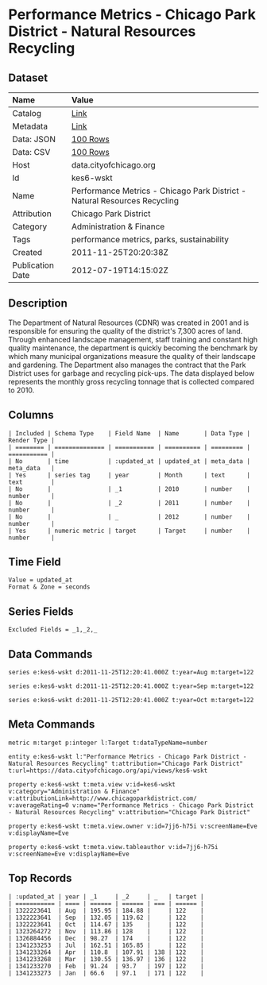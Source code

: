 # Performance Metrics - Chicago Park District - Natural Resources Recycling

## Dataset

| Name | Value |
| :--- | :---- |
| Catalog | [Link](https://catalog.data.gov/dataset/performance-metrics-chicago-park-district-natural-resources-recycling-8b8d5) |
| Metadata | [Link](https://data.cityofchicago.org/api/views/kes6-wskt) |
| Data: JSON | [100 Rows](https://data.cityofchicago.org/api/views/kes6-wskt/rows.json?max_rows=100) |
| Data: CSV | [100 Rows](https://data.cityofchicago.org/api/views/kes6-wskt/rows.csv?max_rows=100) |
| Host | data.cityofchicago.org |
| Id | kes6-wskt |
| Name | Performance Metrics - Chicago Park District - Natural Resources Recycling |
| Attribution | Chicago Park District |
| Category | Administration & Finance |
| Tags | performance metrics, parks, sustainability |
| Created | 2011-11-25T20:20:38Z |
| Publication Date | 2012-07-19T14:15:02Z |

## Description

The Department of Natural Resources (CDNR) was created in 2001 and is responsible for ensuring the quality of the district's 7,300 acres of land. Through enhanced landscape management, staff training and constant high quality maintenance, the department is quickly becoming the benchmark by which many municipal organizations measure the quality of their landscape and gardening. The Department also manages the contract that the Park District uses for garbage and recycling pick-ups. The data displayed below represents the monthly gross recycling  tonnage that is collected compared to 2010.

## Columns

```ls
| Included | Schema Type    | Field Name  | Name       | Data Type | Render Type |
| ======== | ============== | =========== | ========== | ========= | =========== |
| No       | time           | :updated_at | updated_at | meta_data | meta_data   |
| Yes      | series tag     | year        | Month      | text      | text        |
| No       |                | _1          | 2010       | number    | number      |
| No       |                | _2          | 2011       | number    | number      |
| No       |                | _           | 2012       | number    | number      |
| Yes      | numeric metric | target      | Target     | number    | number      |
```

## Time Field

```ls
Value = updated_at
Format & Zone = seconds
```

## Series Fields

```ls
Excluded Fields = _1,_2,_
```

## Data Commands

```ls
series e:kes6-wskt d:2011-11-25T12:20:41.000Z t:year=Aug m:target=122

series e:kes6-wskt d:2011-11-25T12:20:41.000Z t:year=Sep m:target=122

series e:kes6-wskt d:2011-11-25T12:20:41.000Z t:year=Oct m:target=122
```

## Meta Commands

```ls
metric m:target p:integer l:Target t:dataTypeName=number

entity e:kes6-wskt l:"Performance Metrics - Chicago Park District - Natural Resources Recycling" t:attribution="Chicago Park District" t:url=https://data.cityofchicago.org/api/views/kes6-wskt

property e:kes6-wskt t:meta.view v:id=kes6-wskt v:category="Administration & Finance" v:attributionLink=http://www.chicagoparkdistrict.com/ v:averageRating=0 v:name="Performance Metrics - Chicago Park District - Natural Resources Recycling" v:attribution="Chicago Park District"

property e:kes6-wskt t:meta.view.owner v:id=7jj6-h75i v:screenName=Eve v:displayName=Eve

property e:kes6-wskt t:meta.view.tableauthor v:id=7jj6-h75i v:screenName=Eve v:displayName=Eve
```

## Top Records

```ls
| :updated_at | year | _1     | _2     | _   | target | 
| =========== | ==== | ====== | ====== | === | ====== | 
| 1322223641  | Aug  | 195.95 | 184.88 |     | 122    | 
| 1322223641  | Sep  | 132.05 | 119.62 |     | 122    | 
| 1322223641  | Oct  | 114.67 | 135    |     | 122    | 
| 1323264272  | Nov  | 113.86 | 128    |     | 122    | 
| 1326884456  | Dec  | 98.27  | 174    |     | 122    | 
| 1341233253  | Jul  | 162.51 | 165.85 |     | 122    | 
| 1341233264  | Apr  | 110.8  | 107.91 | 138 | 122    | 
| 1341233268  | Mar  | 130.55 | 136.97 | 136 | 122    | 
| 1341233270  | Feb  | 91.24  | 93.7   | 197 | 122    | 
| 1341233273  | Jan  | 66.6   | 97.1   | 171 | 122    | 
```